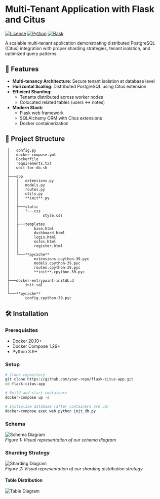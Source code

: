 # Multi-Tenant Application with Flask and Citus

[![License](https://img.shields.io/badge/license-MIT-blue.svg)](LICENSE)
[![Python](https://img.shields.io/badge/python-3.9+-blue.svg)](https://www.python.org/)
[![Flask](https://img.shields.io/badge/flask-2.0+-green.svg)](https://flask.palletsprojects.com/)

A scalable multi-tenant application demonstrating distributed PostgreSQL (Citus) integration with proper sharding strategies, tenant isolation, and optimized query patterns.

## 📌 Features

- **Multi-tenancy Architecture**: Secure tenant isolation at database level
- **Horizontal Scaling**: Distributed PostgreSQL using Citus extension
- **Efficient Sharding**: 
  - Tenants distributed across worker nodes
  - Colocated related tables (users ↔ notes)
- **Modern Stack**:
  - Flask web framework
  - SQLAlchemy ORM with Citus extensions
  - Docker containerization

## 📂 Project Structure
 ``` .flaskenv
  │   config.py
  │   docker-compose.yml
  │   Dockerfile
  │   requirements.txt
  │   wait-for-db.sh
  │
  ├───app
  │   │   extensions.py
  │   │   models.py
  │   │   routes.py
  │   │   utils.py
  │   │   **init**.py
  │   │
  │   ├───static
  │   │   └───css
  │   │           style.css
  │   │
  │   ├───templates
  │   │       base.html
  │   │       dashboard.html
  │   │       login.html
  │   │       notes.html
  │   │       register.html
  │   │
  │   └───**pycache**
  │           extensions.cpython-39.pyc
  │           models.cpython-39.pyc
  │           routes.cpython-39.pyc
  │           **init**.cpython-39.pyc
  │
  ├───docker-entrypoint-initdb.d
  │       init.sql
  │
  └───**pycache**
          config.cpython-39.pyc
```

## 🛠️ Installation

### Prerequisites
- Docker 20.10+
- Docker Compose 1.29+
- Python 3.9+

### Setup
```bash
# Clone repository
git clone https://github.com/your-repo/flask-citus-app.git
cd flask-citus-app

# Build and start containers
docker-compose up -d

# Initialize database (after containers are up)
docker-compose exec web python init_db.py
```
### Schema 
![Schema Diagram]([./docs/images/sharding_diagram.png](https://github.com/Bahar0900/MultiTenant-Application-with-Flask-and-Citus/blob/7d6351f9d5111082dd764f5b124b6e5fac649477/images/schema_Diagram.drawio.png))  
*Figure 1: Visual representation of our schema diagram*

### Sharding Strategy
![Sharding Diagram](./docs/images/sharding_diagram.png)  
*Figure 2: Visual representation of our sharding distribution strategy*

#### Table Distribution
![Table Diagram](./docs/images/sharding_diagram.png)  
